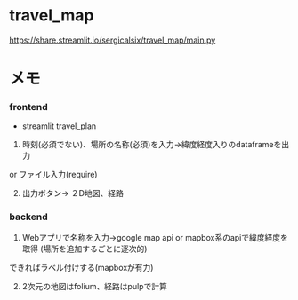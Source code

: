 # travel_map
https://share.streamlit.io/sergicalsix/travel_map/main.py


# メモ
### frontend
- streamlit
travel_plan
1. 時刻(必須でない)、場所の名称(必須)を入力→緯度経度入りのdataframeを出力

or ファイル入力(require)

2. 出力ボタン->  ２D地図、経路

### backend
1.  Webアプリで名称を入力→google map api or mapbox系のapiで緯度経度を取得
(場所を追加するごとに逐次的)

できればラベル付けする(mapboxが有力)

2. 2次元の地図はfolium、経路はpulpで計算

